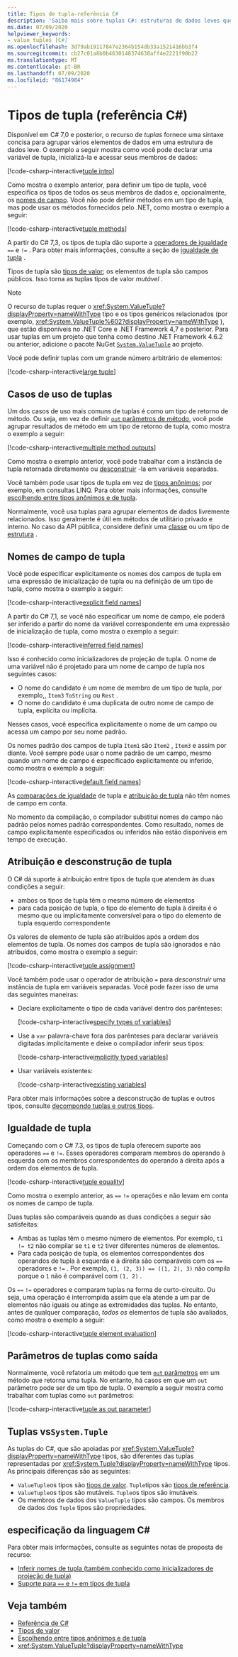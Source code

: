 ```yaml
---
title: Tipos de tupla-referência C#
description: 'Saiba mais sobre tuplas C#: estruturas de dados leves que você pode usar para agrupar elementos de dados livremente relacionados'
ms.date: 07/09/2020
helpviewer_keywords:
- value tuples [C#]
ms.openlocfilehash: 3d79ab19117847e2364b154db33a1521416bb3f4
ms.sourcegitcommit: cb27c01a8b0b4630148374638aff4e2221f90b22
ms.translationtype: MT
ms.contentlocale: pt-BR
ms.lasthandoff: 07/09/2020
ms.locfileid: "86174984"
---
```

# <a name="tuple-types-c-reference"></a>Tipos de tupla (referência C#)

Disponível em C# 7,0 e posterior, o recurso de *tuplas* fornece uma sintaxe concisa para agrupar vários elementos de dados em uma estrutura de dados leve. O exemplo a seguir mostra como você pode declarar uma variável de tupla, inicializá-la e acessar seus membros de dados:

[!code-csharp-interactive[tuple intro](snippets/ValueTuples.cs#Introduction)]

Como mostra o exemplo anterior, para definir um tipo de tupla, você especifica os tipos de todos os seus membros de dados e, opcionalmente, os [nomes de campo](#tuple-field-names). Você não pode definir métodos em um tipo de tupla, mas pode usar os métodos fornecidos pelo .NET, como mostra o exemplo a seguir:

[!code-csharp-interactive[tuple methods](snippets/ValueTuples.cs#MethodOnTuples)]

A partir do C# 7,3, os tipos de tupla dão suporte a [operadores de igualdade](../operators/equality-operators.md) `==` e `!=` . Para obter mais informações, consulte a seção de [igualdade de tupla](#tuple-equality) .

Tipos de tupla são [tipos de valor](value-types.md); os elementos de tupla são campos públicos. Isso torna as tuplas tipos de valor *mutável* .

> [!NOTE]
> O recurso de tuplas requer o <xref:System.ValueTuple?displayProperty=nameWithType> tipo e os tipos genéricos relacionados (por exemplo, <xref:System.ValueTuple%602?displayProperty=nameWithType> ), que estão disponíveis no .NET Core e .NET Framework 4,7 e posterior. Para usar tuplas em um projeto que tenha como destino .NET Framework 4.6.2 ou anterior, adicione o pacote NuGet [`System.ValueTuple`](https://www.nuget.org/packages/System.ValueTuple/) ao projeto.

Você pode definir tuplas com um grande número arbitrário de elementos:

[!code-csharp-interactive[large tuple](snippets/ValueTuples.cs#LargeTuple)]

## <a name="use-cases-of-tuples"></a>Casos de uso de tuplas

Um dos casos de uso mais comuns de tuplas é como um tipo de retorno de método. Ou seja, em vez de definir [ `out` parâmetros de método](../keywords/out-parameter-modifier.md), você pode agrupar resultados de método em um tipo de retorno de tupla, como mostra o exemplo a seguir:

[!code-csharp-interactive[multiple method outputs](snippets/ValueTuples.cs#MultipleReturns)]

Como mostra o exemplo anterior, você pode trabalhar com a instância de tupla retornada diretamente ou [desconstruir](#tuple-assignment-and-deconstruction) -la em variáveis separadas.

Você também pode usar tipos de tupla em vez de [tipos anônimos](../../programming-guide/classes-and-structs/anonymous-types.md); por exemplo, em consultas LINQ. Para obter mais informações, consulte [escolhendo entre tipos anônimos e de tupla](../../../standard/base-types/choosing-between-anonymous-and-tuple.md).

Normalmente, você usa tuplas para agrupar elementos de dados livremente relacionados. Isso geralmente é útil em métodos de utilitário privado e interno. No caso da API pública, considere definir uma [classe](../keywords/class.md) ou um tipo de [estrutura](struct.md) .

## <a name="tuple-field-names"></a>Nomes de campo de tupla

Você pode especificar explicitamente os nomes dos campos de tupla em uma expressão de inicialização de tupla ou na definição de um tipo de tupla, como mostra o exemplo a seguir:

[!code-csharp-interactive[explicit field names](snippets/ValueTuples.cs#ExplicitFieldNames)]

A partir do C# 7,1, se você não especificar um nome de campo, ele poderá ser inferido a partir do nome da variável correspondente em uma expressão de inicialização de tupla, como mostra o exemplo a seguir:

[!code-csharp-interactive[inferred field names](snippets/ValueTuples.cs#InferFieldNames)]

Isso é conhecido como inicializadores de projeção de tupla. O nome de uma variável não é projetado para um nome de campo de tupla nos seguintes casos:

- O nome do candidato é um nome de membro de um tipo de tupla, por exemplo,, `Item3` `ToString` ou `Rest` .
- O nome do candidato é uma duplicata de outro nome de campo de tupla, explícita ou implícita.

Nesses casos, você especifica explicitamente o nome de um campo ou acessa um campo por seu nome padrão.

Os nomes padrão dos campos de tupla `Item1` são `Item2` , `Item3` e assim por diante. Você sempre pode usar o nome padrão de um campo, mesmo quando um nome de campo é especificado explicitamente ou inferido, como mostra o exemplo a seguir:

[!code-csharp-interactive[default field names](snippets/ValueTuples.cs#DefaultFieldNames)]

As [comparações de igualdade](#tuple-equality) de tupla e [atribuição de tupla](#tuple-assignment-and-deconstruction) não têm nomes de campo em conta.

No momento da compilação, o compilador substitui nomes de campo não padrão pelos nomes padrão correspondentes. Como resultado, nomes de campo explicitamente especificados ou inferidos não estão disponíveis em tempo de execução.

## <a name="tuple-assignment-and-deconstruction"></a>Atribuição e desconstrução de tupla

O C# dá suporte à atribuição entre tipos de tupla que atendem às duas condições a seguir:

- ambos os tipos de tupla têm o mesmo número de elementos
- para cada posição de tupla, o tipo do elemento de tupla à direita é o mesmo que ou implicitamente conversível para o tipo do elemento de tupla esquerdo correspondente

Os valores de elemento de tupla são atribuídos após a ordem dos elementos de tupla. Os nomes dos campos de tupla são ignorados e não atribuídos, como mostra o exemplo a seguir:

[!code-csharp-interactive[tuple assignment](snippets/ValueTuples.cs#Assignment)]

Você também pode usar o operador de atribuição `=` para *desconstruir* uma instância de tupla em variáveis separadas. Você pode fazer isso de uma das seguintes maneiras:

- Declare explicitamente o tipo de cada variável dentro dos parênteses:

  [!code-csharp-interactive[specify types of variables](snippets/ValueTuples.cs#DeconstructExplicit)]

- Use a `var` palavra-chave fora dos parênteses para declarar variáveis digitadas implicitamente e deixe o compilador inferir seus tipos:

  [!code-csharp-interactive[implicitly typed variables](snippets/ValueTuples.cs#DeconstructVar)]

- Usar variáveis existentes:

  [!code-csharp-interactive[existing variables](snippets/ValueTuples.cs#DeconstructExisting)]

Para obter mais informações sobre a desconstrução de tuplas e outros tipos, consulte [decompondo tuplas e outros tipos](../../deconstruct.md).

## <a name="tuple-equality"></a>Igualdade de tupla

Começando com o C# 7.3, os tipos de tupla oferecem suporte aos operadores `==` e `!=`. Esses operadores comparam membros do operando à esquerda com os membros correspondentes do operando à direita após a ordem dos elementos de tupla.

[!code-csharp-interactive[tuple equality](snippets/ValueTuples.cs#TupleEquality)]

Como mostra o exemplo anterior, as `==` `!=` operações e não levam em conta os nomes de campo de tupla.

Duas tuplas são comparáveis quando as duas condições a seguir são satisfeitas:

- Ambas as tuplas têm o mesmo número de elementos. Por exemplo, `t1 != t2` não compilar se `t1` e `t2` tiver diferentes números de elementos.
- Para cada posição de tupla, os elementos correspondentes dos operandos de tupla à esquerda e à direita são comparáveis com os `==` operadores e `!=` . Por exemplo, `(1, (2, 3)) == ((1, 2), 3)` não compila porque o `1` não é comparável com `(1, 2)` .

Os `==` `!=` operadores e comparam tuplas na forma de curto-circuito. Ou seja, uma operação é interrompida assim que ela atende a um par de elementos não iguais ou atinge as extremidades das tuplas. No entanto, antes de qualquer comparação, *todos os* elementos de tupla são avaliados, como mostra o exemplo a seguir:

[!code-csharp-interactive[tuple element evaluation](snippets/ValueTuples.cs#TupleEvaluationForEquality)]

## <a name="tuples-as-out-parameters"></a>Parâmetros de tuplas como saída

Normalmente, você refatoria um método que tem [ `out` parâmetros](../keywords/out-parameter-modifier.md) em um método que retorna uma tupla. No entanto, há casos em que um `out` parâmetro pode ser de um tipo de tupla. O exemplo a seguir mostra como trabalhar com tuplas como `out` parâmetros:

[!code-csharp-interactive[tuple as out parameter](snippets/ValueTuples.cs#TupleAsOutParameter)]

## <a name="tuples-vs-systemtuple"></a>Tuplas vs`System.Tuple`

As tuplas do C#, que são apoiadas por <xref:System.ValueTuple?displayProperty=nameWithType> tipos, são diferentes das tuplas representadas por <xref:System.Tuple?displayProperty=nameWithType> tipos. As principais diferenças são as seguintes:

- `ValueTuple`os tipos são [tipos de valor](value-types.md). `Tuple`tipos são [tipos de referência](../keywords/reference-types.md).
- `ValueTuple`os tipos são mutáveis. `Tuple`os tipos são imutáveis.
- Os membros de dados dos `ValueTuple` tipos são campos. Os membros de dados dos `Tuple` tipos são propriedades.

## <a name="c-language-specification"></a>especificação da linguagem C#

Para obter mais informações, consulte as seguintes notas de proposta de recurso:

- [Inferir nomes de tupla (também conhecido como inicializadores de projeção de tupla)](~/_csharplang/proposals/csharp-7.1/infer-tuple-names.md)
- [Suporte para `==` e `!=` em tipos de tupla](~/_csharplang/proposals/csharp-7.3/tuple-equality.md)

## <a name="see-also"></a>Veja também

- [Referência de C#](../index.md)
- [Tipos de valor](value-types.md)
- [Escolhendo entre tipos anônimos e de tupla](../../../standard/base-types/choosing-between-anonymous-and-tuple.md)
- <xref:System.ValueTuple?displayProperty=nameWithType>
